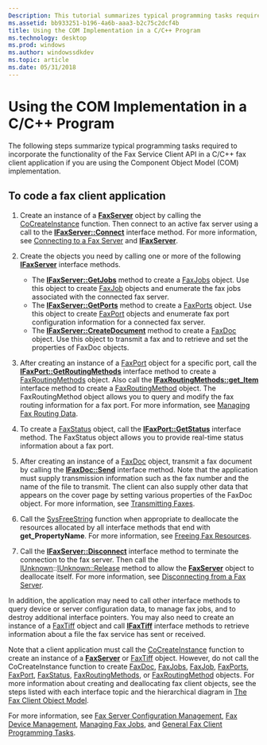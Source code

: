 ```yaml
---
Description: This tutorial summarizes typical programming tasks required to incorporate the functionality of the Fax Service Client API in a C/C++ fax client application if you are using the Component Object Model (COM) implementation.
ms.assetid: bb933251-b196-4a6b-aaa3-b2c75c2dcf4b
title: Using the COM Implementation in a C/C++ Program
ms.technology: desktop
ms.prod: windows
ms.author: windowssdkdev
ms.topic: article
ms.date: 05/31/2018
---
```


# Using the COM Implementation in a C/C++ Program

The following steps summarize typical programming tasks required to incorporate the functionality of the Fax Service Client API in a C/C++ fax client application if you are using the Component Object Model (COM) implementation.

## To code a fax client application

1.  Create an instance of a [**FaxServer**](-mfax-faxserver.md) object by calling the [CoCreateInstance](http://msdn.microsoft.com/en-us/library/ms686615.aspx) function. Then connect to an active fax server using a call to the [**IFaxServer::Connect**](-mfax-ifaxserver-client-mfax-ifaxserver-connect-client-cpp.md) interface method. For more information, see [Connecting to a Fax Server](-mfax-connecting-to-a-fax-server.md) and [**IFaxServer**](-mfax-ifaxserver-client.md).

2.  Create the objects you need by calling one or more of the following [**IFaxServer**](-mfax-ifaxserver-client.md) interface methods.

    -   The [**IFaxServer::GetJobs**](-mfax-ifaxserver-client-mfax-ifaxserver-getjobs-cpp.md) method to create a [FaxJobs](-mfax-faxjobs.md) object. Use this object to create [FaxJob](-mfax-faxjob.md) objects and enumerate the fax jobs associated with the connected fax server.
    -   The [**IFaxServer::GetPorts**](-mfax-ifaxserver-client-mfax-ifaxserver-getports-cpp.md) method to create a [FaxPorts](-mfax-faxports.md) object. Use this object to create [FaxPort](-mfax-faxport.md) objects and enumerate fax port configuration information for a connected fax server.
    -   The [**IFaxServer::CreateDocument**](-mfax-ifaxserver-client-mfax-ifaxserver-createdocument-cpp.md) method to create a [FaxDoc](-mfax-faxdoc.md) object. Use this object to transmit a fax and to retrieve and set the properties of FaxDoc objects.

3.  After creating an instance of a [FaxPort](-mfax-faxport.md) object for a specific port, call the [**IFaxPort::GetRoutingMethods**](-mfax-ifaxport-mfax-ifaxport-getroutingmethods-cpp.md) interface method to create a [FaxRoutingMethods](-mfax-faxroutingmethods.md) object. Also call the [**IFaxRoutingMethods::get\_Item**](-mfax-ifaxroutingmethods-get-item.md) interface method to create a [FaxRoutingMethod](-mfax-faxroutingmethod.md) object. The FaxRoutingMethod object allows you to query and modify the fax routing information for a fax port. For more information, see [Managing Fax Routing Data](-mfax-managing-fax-routing-data.md).

4.  To create a [FaxStatus](-mfax-faxstatus.md) object, call the [**IFaxPort::GetStatus**](-mfax-ifaxport-mfax-ifaxport-getstatus-cpp.md) interface method. The FaxStatus object allows you to provide real-time status information about a fax port.

5.  After creating an instance of a [FaxDoc](-mfax-faxdoc.md) object, transmit a fax document by calling the [**IFaxDoc::Send**](-mfax-ifaxdoc-mfax-ifaxdoc-send-cpp.md) interface method. Note that the application must supply transmission information such as the fax number and the name of the file to transmit. The client can also supply other data that appears on the cover page by setting various properties of the FaxDoc object. For more information, see [Transmitting Faxes](-mfax-transmitting-faxes.md).

6.  Call the [SysFreeString](8f230ee3-5f6e-4cb9-a910-9c90b754dcd3) function when appropriate to deallocate the resources allocated by all interface methods that end with **get\_PropertyName**. For more information, see [Freeing Fax Resources](-mfax-freeing-fax-resources.md).

7.  Call the [**IFaxServer::Disconnect**](-mfax-ifaxserver-client-mfax-ifaxserver-disconnect-client-cpp.md) interface method to terminate the connection to the fax server. Then call the [IUnknown](http://msdn.microsoft.com/en-us/library/ms680509.aspx)::[IUnknown::Release](http://msdn.microsoft.com/en-us/library/ms682317.aspx) method to allow the [**FaxServer**](-mfax-faxserver.md) object to deallocate itself. For more information, see [Disconnecting from a Fax Server](-mfax-disconnecting-from-a-fax-server.md).

In addition, the application may need to call other interface methods to query device or server configuration data, to manage fax jobs, and to destroy additional interface pointers. You may also need to create an instance of a [FaxTiff](-mfax-faxtiff.md) object and call [**IFaxTiff**](-mfax-ifaxtiff.md) interface methods to retrieve information about a file the fax service has sent or received.

Note that a client application must call the [CoCreateInstance](http://msdn.microsoft.com/en-us/library/ms686615.aspx) function to create an instance of a [**FaxServer**](-mfax-faxserver.md) or [FaxTiff](-mfax-faxtiff.md) object. However, do not call the CoCreateInstance function to create [FaxDoc](-mfax-faxdoc.md), [FaxJobs](-mfax-faxjobs.md), [FaxJob](-mfax-faxjob.md), [FaxPorts](-mfax-faxports.md), [FaxPort](-mfax-faxport.md), [FaxStatus](-mfax-faxstatus.md), [FaxRoutingMethods](-mfax-faxroutingmethods.md), or [FaxRoutingMethod](-mfax-faxroutingmethod.md) objects. For more information about creating and deallocating fax client objects, see the steps listed with each interface topic and the hierarchical diagram in [The Fax Client Object Model](-mfax-the-fax-client-object-model.md).

For more information, see [Fax Server Configuration Management](-mfax-fax-server-configuration-management.md), [Fax Device Management](-mfax-fax-device-management.md), [Managing Fax Jobs](-mfax-managing-fax-jobs.md), and [General Fax Client Programming Tasks](-mfax-general-fax-client-programming-tasks.md).

 

 



